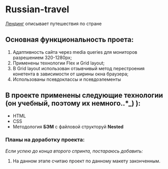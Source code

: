 # Russian-travel
[Лендинг](https://script696.github.io/russian-travel/) описывает путешествия по стране
## Основная функциональность проета:
1. Адаптивность сайта через media queries для мониторов 
разрешением 320-1280px;
2. Применены технологии Flex и Grid layout;
3. В Grid layout использован отзывчивый метод перестроения 
конетента в зависимости от ширины окна браузера;
4. Использованы псевдоклассы и псевдоэлементы

## В проекте применены следующие технологии (он учебный, поэтому их немного..*_) ):
* HTML
* CSS
* Методология __БЭМ__ с файловой структоруй __Nested__
### Планы на доработку проекта:
*Если успею до конца второго спринта, постараюсь добавить:*
1. На данном этапе считаю проект по данному макету законченным.


